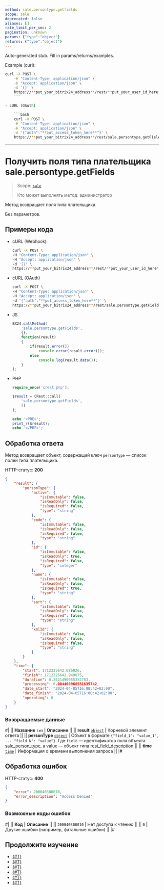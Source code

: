```yaml
---
method: sale.persontype.getfields
scope: sale
deprecated: false
aliases: []
rate_limit_per_sec: 2
pagination: unknown
params: {"type":"object"}
returns: {"type":"object"}
---
```


Auto-generated stub. Fill in params/returns/examples.

Example (curl):

```bash
curl -X POST \
    -H "Content-Type: application/json" \
    -H "Accept: application/json" \
    -d '{}' \
    https://**put_your_bitrix24_address**/rest/**put_your_user_id_here**/**put_your_webbhook_here**/sale.persontype.getFields
    ```

- cURL (OAuth)

    ```bash
    curl -X POST \
    -H "Content-Type: application/json" \
    -H "Accept: application/json" \
    -d '{"auth":"**put_access_token_here**"}' \
    https://**put_your_bitrix24_address**/rest/sale.persontype.getFields
```

---

# Получить поля типа плательщика sale.persontype.getFields

> Scope: [`sale`](../../scopes/permissions.md)
>
> Кто может выполнять метод: администратор

Метод возвращает поля типа плательщика.

Без параметров.

## Примеры кода





- cURL (Webhook)

    ```bash
    curl -X POST \
    -H "Content-Type: application/json" \
    -H "Accept: application/json" \
    -d '{}' \
    https://**put_your_bitrix24_address**/rest/**put_your_user_id_here**/**put_your_webbhook_here**/sale.persontype.getFields
    ```

- cURL (OAuth)

    ```bash
    curl -X POST \
    -H "Content-Type: application/json" \
    -H "Accept: application/json" \
    -d '{"auth":"**put_access_token_here**"}' \
    https://**put_your_bitrix24_address**/rest/sale.persontype.getFields
    ```

- JS

    ```js
    BX24.callMethod(
        'sale.persontype.getFields',
        {},
        function(result)
        {
            if(result.error())
                console.error(result.error());
            else
                console.log(result.data());
        }
    );
    ```

- PHP

    ```php
    require_once('crest.php');

    $result = CRest::call(
        'sale.persontype.getFields',
        []
    );

    echo '<PRE>';
    print_r($result);
    echo '</PRE>';
    ```



## Обработка ответа

Метод возвращает объект, содержащий ключ `personType` — список полей типа плательщика.

HTTP-статус: **200**

```json
{
    "result": {
        "personType": {
            "active": {
                "isImmutable": false,
                "isReadOnly": false,
                "isRequired": false,
                "type": "string"
            },
            "code": {
                "isImmutable": false,
                "isReadOnly": false,
                "isRequired": false,
                "type": "string"
            },
            "id": {
                "isImmutable": false,
                "isReadOnly": true,
                "isRequired": false,
                "type": "integer"
            },
            "name": {
                "isImmutable": false,
                "isReadOnly": false,
                "isRequired": true,
                "type": "string"
            },
            "sort": {
                "isImmutable": false,
                "isReadOnly": false,
                "isRequired": false,
                "type": "string"
            },
            "xmlId": {
                "isImmutable": false,
                "isReadOnly": false,
                "isRequired": false,
                "type": "string"
            }
        }
    },
    "time": {
        "start": 1712325642.686926,
        "finish": 1712325642.949075,
        "duration": 0.2621490955352783,
        "processing": 0.004400968551635742,
        "date_start": "2024-04-05T16:00:42+02:00",
        "date_finish": "2024-04-05T16:00:42+02:00",
        "operating": 0
    }
}
```

### Возвращаемые данные

#|
|| **Название**
`тип` | **Описание** ||
|| **result**
[`object`](../../data-types.md) | Корневой элемент ответа ||
|| **personType**
[`object`](../../data-types.md) | Объект в формате `{"field_1": "value_1", ... "field_N": "value"}`.
Где `field` — идентификатор поля объекта [sale_person_type](../data-types.md), а value — объект типа [rest_field_description](../data-types.md#rest_field_description)
||
|| **time**
[`time`](../../data-types.md) | Информация о времени выполнения запроса ||
|#

## Обработка ошибок

HTTP-статус: **400**

```json
{
    "error": 200040300010,
    "error_description": "Access Denied"
}
```



### Возможные коды ошибок

#|
|| **Код** | **Описание** ||
|| `200040300010` | Нет доступа к чтению ||
|| `0` | Другие ошибки (например, фатальные ошибки) ||
|#



## Продолжите изучение 

- [{#T}](./index.md)
- [{#T}](./sale-person-type-add.md)
- [{#T}](./sale-person-type-update.md)
- [{#T}](./sale-person-type-get.md)
- [{#T}](./sale-person-type-list.md)
- [{#T}](./sale-person-type-delete.md)
